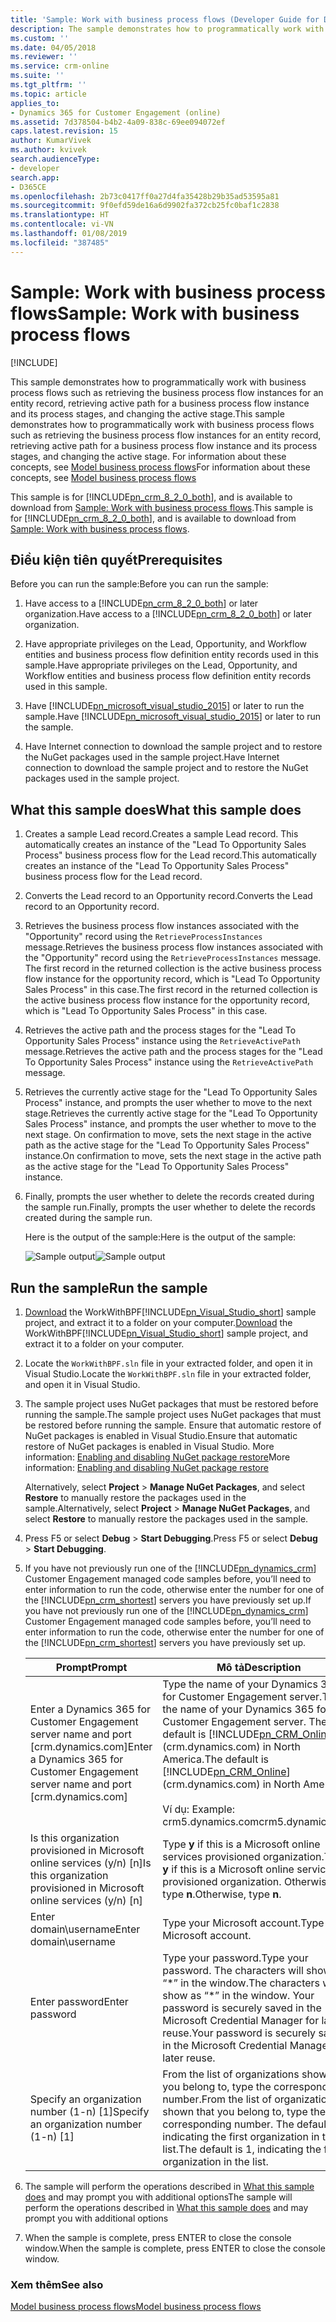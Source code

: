 ```yaml
---
title: 'Sample: Work with business process flows (Developer Guide for Dynamics 365 for Customer Engagement apps) | MicrosoftDocs'
description: The sample demonstrates how to programmatically work with business process flows such as retrieving the business process flow instances for an entity record, retrieving active path for a business process flow instance and its process stages, and changing the active stage.
ms.custom: ''
ms.date: 04/05/2018
ms.reviewer: ''
ms.service: crm-online
ms.suite: ''
ms.tgt_pltfrm: ''
ms.topic: article
applies_to:
- Dynamics 365 for Customer Engagement (online)
ms.assetid: 7d378504-b4b2-4a09-838c-69ee094072ef
caps.latest.revision: 15
author: KumarVivek
ms.author: kvivek
search.audienceType:
- developer
search.app:
- D365CE
ms.openlocfilehash: 2b73c0417ff0a27d4fa35428b29b35ad53595a81
ms.sourcegitcommit: 9f0efd59de16a6d9902fa372cb25fc0baf1c2838
ms.translationtype: HT
ms.contentlocale: vi-VN
ms.lasthandoff: 01/08/2019
ms.locfileid: "387485"
---
```

# <a name="sample-work-with-business-process-flows"></a><span data-ttu-id="79fba-103">Sample: Work with business process flows</span><span class="sxs-lookup"><span data-stu-id="79fba-103">Sample: Work with business process flows</span></span>

[!INCLUDE[](../includes/cc_applies_to_update_9_0_0.md)]

<span data-ttu-id="79fba-104">This sample demonstrates how to programmatically work with business process flows such as retrieving the business process flow instances for an entity record, retrieving active path for a business process flow instance and its process stages, and changing the active stage.</span><span class="sxs-lookup"><span data-stu-id="79fba-104">This sample demonstrates how to programmatically work with business process flows such as retrieving the business process flow instances for an entity record, retrieving active path for a business process flow instance and its process stages, and changing the active stage.</span></span> <span data-ttu-id="79fba-105">For information about these concepts, see [Model business process flows](model-business-process-flows.md)</span><span class="sxs-lookup"><span data-stu-id="79fba-105">For information about these concepts, see [Model business process flows](model-business-process-flows.md)</span></span>  

 <span data-ttu-id="79fba-106">This sample is for [!INCLUDE[pn_crm_8_2_0_both](../includes/pn-crm-8-2-0-both.md)], and is available to download from [Sample: Work with business process flows](https://go.microsoft.com/fwlink/p/?LinkId=846108).</span><span class="sxs-lookup"><span data-stu-id="79fba-106">This sample is for [!INCLUDE[pn_crm_8_2_0_both](../includes/pn-crm-8-2-0-both.md)], and is available to download from [Sample: Work with business process flows](https://go.microsoft.com/fwlink/p/?LinkId=846108).</span></span>  

<a name="BKMK_Prerequisites"></a>   
## <a name="prerequisites"></a><span data-ttu-id="79fba-107">Điều kiện tiên quyết</span><span class="sxs-lookup"><span data-stu-id="79fba-107">Prerequisites</span></span>  
 <span data-ttu-id="79fba-108">Before you can run the sample:</span><span class="sxs-lookup"><span data-stu-id="79fba-108">Before you can run the sample:</span></span>  

1. <span data-ttu-id="79fba-109">Have access to a [!INCLUDE[pn_crm_8_2_0_both](../includes/pn-crm-8-2-0-both.md)] or later organization.</span><span class="sxs-lookup"><span data-stu-id="79fba-109">Have access to a [!INCLUDE[pn_crm_8_2_0_both](../includes/pn-crm-8-2-0-both.md)] or later organization.</span></span>  

2. <span data-ttu-id="79fba-110">Have appropriate privileges on the Lead, Opportunity, and Workflow entities and business process  flow definition entity records used in this sample.</span><span class="sxs-lookup"><span data-stu-id="79fba-110">Have appropriate privileges on the Lead, Opportunity, and Workflow entities and business process  flow definition entity records used in this sample.</span></span>  

3. <span data-ttu-id="79fba-111">Have [!INCLUDE[pn_microsoft_visual_studio_2015](../includes/pn-microsoft-visual-studio-2015.md)] or later to run the sample.</span><span class="sxs-lookup"><span data-stu-id="79fba-111">Have [!INCLUDE[pn_microsoft_visual_studio_2015](../includes/pn-microsoft-visual-studio-2015.md)] or later to run the sample.</span></span>  

4. <span data-ttu-id="79fba-112">Have Internet connection to download the sample project and to restore the NuGet packages used in the sample project.</span><span class="sxs-lookup"><span data-stu-id="79fba-112">Have Internet connection to download the sample project and to restore the NuGet packages used in the sample project.</span></span>  

<a name="BKMK_WhatThisSampleDoes"></a>   
## <a name="what-this-sample-does"></a><span data-ttu-id="79fba-113">What this sample does</span><span class="sxs-lookup"><span data-stu-id="79fba-113">What this sample does</span></span>  

1.  <span data-ttu-id="79fba-114">Creates a sample Lead record.</span><span class="sxs-lookup"><span data-stu-id="79fba-114">Creates a sample Lead record.</span></span> <span data-ttu-id="79fba-115">This automatically creates an instance of the "Lead To Opportunity Sales Process" business process flow for the Lead record.</span><span class="sxs-lookup"><span data-stu-id="79fba-115">This automatically creates an instance of the "Lead To Opportunity Sales Process" business process flow for the Lead record.</span></span>  

2.  <span data-ttu-id="79fba-116">Converts the Lead record to an Opportunity record.</span><span class="sxs-lookup"><span data-stu-id="79fba-116">Converts the Lead record to an Opportunity record.</span></span>  


4.  <span data-ttu-id="79fba-117">Retrieves the business process flow instances associated with the "Opportunity" record using the `RetrieveProcessInstances` message.</span><span class="sxs-lookup"><span data-stu-id="79fba-117">Retrieves the business process flow instances associated with the "Opportunity" record using the `RetrieveProcessInstances` message.</span></span> <span data-ttu-id="79fba-118">The first record in the returned collection is the active business process flow  instance for the opportunity record, which is "Lead To Opportunity Sales Process" in this case.</span><span class="sxs-lookup"><span data-stu-id="79fba-118">The first record in the returned collection is the active business process flow  instance for the opportunity record, which is "Lead To Opportunity Sales Process" in this case.</span></span>  

5.  <span data-ttu-id="79fba-119">Retrieves the active path and the process stages for the "Lead To Opportunity Sales Process" instance using the `RetrieveActivePath` message.</span><span class="sxs-lookup"><span data-stu-id="79fba-119">Retrieves the active path and the process stages for the "Lead To Opportunity Sales Process" instance using the `RetrieveActivePath` message.</span></span>  

6.  <span data-ttu-id="79fba-120">Retrieves the currently active stage for the "Lead To Opportunity Sales Process" instance, and prompts the user whether to move to the next stage.</span><span class="sxs-lookup"><span data-stu-id="79fba-120">Retrieves the currently active stage for the "Lead To Opportunity Sales Process" instance, and prompts the user whether to move to the next stage.</span></span> <span data-ttu-id="79fba-121">On confirmation to move, sets the next stage in the active path as the active stage for the "Lead To Opportunity Sales Process" instance.</span><span class="sxs-lookup"><span data-stu-id="79fba-121">On confirmation to move, sets the next stage in the active path as the active stage for the "Lead To Opportunity Sales Process" instance.</span></span>  

7.  <span data-ttu-id="79fba-122">Finally, prompts the user whether to delete the records created during the sample run.</span><span class="sxs-lookup"><span data-stu-id="79fba-122">Finally, prompts the user whether to delete the records created during the sample run.</span></span>  

     <span data-ttu-id="79fba-123">Here is the output of the sample:</span><span class="sxs-lookup"><span data-stu-id="79fba-123">Here is the output of the sample:</span></span>  

    <span data-ttu-id="79fba-124">![Sample output](media/work-with-bpf-sample-output.png "Sample output")</span><span class="sxs-lookup"><span data-stu-id="79fba-124">![Sample output](media/work-with-bpf-sample-output.png "Sample output")</span></span>  

<a name="BKMK_runSample"></a>   
## <a name="run-the-sample"></a><span data-ttu-id="79fba-125">Run the sample</span><span class="sxs-lookup"><span data-stu-id="79fba-125">Run the sample</span></span>  

1. <span data-ttu-id="79fba-126">[Download](https://go.microsoft.com/fwlink/p/?LinkId=846108) the WorkWithBPF[!INCLUDE[pn_Visual_Studio_short](../includes/pn-visual-studio-short.md)] sample project, and extract it to a folder on your computer.</span><span class="sxs-lookup"><span data-stu-id="79fba-126">[Download](https://go.microsoft.com/fwlink/p/?LinkId=846108) the WorkWithBPF[!INCLUDE[pn_Visual_Studio_short](../includes/pn-visual-studio-short.md)] sample project, and extract it to a folder on your computer.</span></span>  

2. <span data-ttu-id="79fba-127">Locate the `WorkWithBPF.sln` file in your extracted folder, and open it in Visual Studio.</span><span class="sxs-lookup"><span data-stu-id="79fba-127">Locate the `WorkWithBPF.sln` file in your extracted folder, and open it in Visual Studio.</span></span>  

3. <span data-ttu-id="79fba-128">The sample project uses NuGet packages that must be restored before running the sample.</span><span class="sxs-lookup"><span data-stu-id="79fba-128">The sample project uses NuGet packages that must be restored before running the sample.</span></span> <span data-ttu-id="79fba-129">Ensure that automatic restore of NuGet packages is enabled in Visual Studio.</span><span class="sxs-lookup"><span data-stu-id="79fba-129">Ensure that automatic restore of NuGet packages is enabled in Visual Studio.</span></span> <span data-ttu-id="79fba-130">More information: [Enabling and disabling NuGet package restore](https://go.microsoft.com/fwlink/?linkid=846106)</span><span class="sxs-lookup"><span data-stu-id="79fba-130">More information: [Enabling and disabling NuGet package restore](https://go.microsoft.com/fwlink/?linkid=846106)</span></span>  

    <span data-ttu-id="79fba-131">Alternatively, select **Project** > **Manage NuGet Packages**, and select **Restore** to manually restore the packages used in the sample.</span><span class="sxs-lookup"><span data-stu-id="79fba-131">Alternatively, select **Project** > **Manage NuGet Packages**, and select **Restore** to manually restore the packages used in the sample.</span></span>  

4. <span data-ttu-id="79fba-132">Press F5 or select **Debug** > **Start Debugging**.</span><span class="sxs-lookup"><span data-stu-id="79fba-132">Press F5 or select **Debug** > **Start Debugging**.</span></span>  

5. <span data-ttu-id="79fba-133">If you have not previously run one of the [!INCLUDE[pn_dynamics_crm](../includes/pn-dynamics-crm.md)] Customer Engagement managed code samples before, you’ll need to enter information to run the code, otherwise enter the number for one of the [!INCLUDE[pn_crm_shortest](../includes/pn-crm-shortest.md)] servers you have previously set up.</span><span class="sxs-lookup"><span data-stu-id="79fba-133">If you have not previously run one of the [!INCLUDE[pn_dynamics_crm](../includes/pn-dynamics-crm.md)] Customer Engagement managed code samples before, you’ll need to enter information to run the code, otherwise enter the number for one of the [!INCLUDE[pn_crm_shortest](../includes/pn-crm-shortest.md)] servers you have previously set up.</span></span>  


   |                                 <span data-ttu-id="79fba-134">Prompt</span><span class="sxs-lookup"><span data-stu-id="79fba-134">Prompt</span></span>                                  |                                                                                             <span data-ttu-id="79fba-135">Mô tả</span><span class="sxs-lookup"><span data-stu-id="79fba-135">Description</span></span>                                                                                             |
   |-------------------------------------------------------------------------|-----------------------------------------------------------------------------------------------------------------------------------------------------------------------------------------------------|
   |      <span data-ttu-id="79fba-136">Enter a Dynamics 365 for Customer Engagement server name and port [crm.dynamics.com]</span><span class="sxs-lookup"><span data-stu-id="79fba-136">Enter a Dynamics 365 for Customer Engagement server name and port [crm.dynamics.com]</span></span>       | <span data-ttu-id="79fba-137">Type the name of your Dynamics 365 for Customer Engagement server.</span><span class="sxs-lookup"><span data-stu-id="79fba-137">Type the name of your Dynamics 365 for Customer Engagement server.</span></span> <span data-ttu-id="79fba-138">The default is [!INCLUDE[pn_CRM_Online](../includes/pn-crm-online.md)] (crm.dynamics.com) in North America.</span><span class="sxs-lookup"><span data-stu-id="79fba-138">The default is [!INCLUDE[pn_CRM_Online](../includes/pn-crm-online.md)] (crm.dynamics.com) in North America.</span></span><br /><br /> <span data-ttu-id="79fba-139">Ví dụ: </span><span class="sxs-lookup"><span data-stu-id="79fba-139">Example:</span></span> <br /><span data-ttu-id="79fba-140">crm5.dynamics.com</span><span class="sxs-lookup"><span data-stu-id="79fba-140">crm5.dynamics.com</span></span> |
   | <span data-ttu-id="79fba-141">Is this organization provisioned in Microsoft online services (y/n) [n]</span><span class="sxs-lookup"><span data-stu-id="79fba-141">Is this organization provisioned in Microsoft online services (y/n) [n]</span></span> |                                                 <span data-ttu-id="79fba-142">Type **y** if this is a Microsoft online services provisioned organization.</span><span class="sxs-lookup"><span data-stu-id="79fba-142">Type **y** if this is a Microsoft online services provisioned organization.</span></span> <span data-ttu-id="79fba-143">Otherwise, type **n**.</span><span class="sxs-lookup"><span data-stu-id="79fba-143">Otherwise, type **n**.</span></span>                                                  |
   |                          <span data-ttu-id="79fba-144">Enter domain\username</span><span class="sxs-lookup"><span data-stu-id="79fba-144">Enter domain\username</span></span>                          |                                                                                    <span data-ttu-id="79fba-145">Type your Microsoft account.</span><span class="sxs-lookup"><span data-stu-id="79fba-145">Type your Microsoft account.</span></span>                                                                                     |
   |                             <span data-ttu-id="79fba-146">Enter password</span><span class="sxs-lookup"><span data-stu-id="79fba-146">Enter password</span></span>                              |                      <span data-ttu-id="79fba-147">Type your password.</span><span class="sxs-lookup"><span data-stu-id="79fba-147">Type your password.</span></span> <span data-ttu-id="79fba-148">The characters will show as “\*” in the window.</span><span class="sxs-lookup"><span data-stu-id="79fba-148">The characters will show as “\*” in the window.</span></span> <span data-ttu-id="79fba-149">Your password is securely saved in the Microsoft Credential Manager for later reuse.</span><span class="sxs-lookup"><span data-stu-id="79fba-149">Your password is securely saved in the Microsoft Credential Manager for later reuse.</span></span>                       |
   |                <span data-ttu-id="79fba-150">Specify an organization number (1-n) [1]</span><span class="sxs-lookup"><span data-stu-id="79fba-150">Specify an organization number (1-n) [1]</span></span>                 |                      <span data-ttu-id="79fba-151">From the list of organizations shown that you belong to, type the corresponding number.</span><span class="sxs-lookup"><span data-stu-id="79fba-151">From the list of organizations shown that you belong to, type the corresponding number.</span></span> <span data-ttu-id="79fba-152">The default is 1, indicating the first organization in the list.</span><span class="sxs-lookup"><span data-stu-id="79fba-152">The default is 1, indicating the first organization in the list.</span></span>                       |


6. <span data-ttu-id="79fba-153">The sample will perform the operations described in [What this sample does](sample-insert-update-record-upsert.md#BKMK_WhatThisSampleDoes) and may prompt you with additional options</span><span class="sxs-lookup"><span data-stu-id="79fba-153">The sample will perform the operations described in [What this sample does](sample-insert-update-record-upsert.md#BKMK_WhatThisSampleDoes) and may prompt you with additional options</span></span>  

7. <span data-ttu-id="79fba-154">When the sample is complete, press ENTER to close the console window.</span><span class="sxs-lookup"><span data-stu-id="79fba-154">When the sample is complete, press ENTER to close the console window.</span></span>  

### <a name="see-also"></a><span data-ttu-id="79fba-155">Xem thêm</span><span class="sxs-lookup"><span data-stu-id="79fba-155">See also</span></span>  
 [<span data-ttu-id="79fba-156">Model business process flows</span><span class="sxs-lookup"><span data-stu-id="79fba-156">Model business process flows</span></span>](model-business-process-flows.md)
